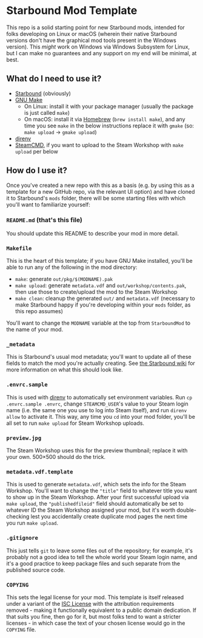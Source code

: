 # Starbound Mod Template

This repo is a solid starting point for new Starbound mods, intended
for folks developing on Linux or macOS (wherein their native Starbound
versions don't have the graphical mod tools present in the Windows
version).  This *might* work on Windows via Windows Subsystem for
Linux, but I can make no guarantees and any support on my end will be
minimal, at best.

## What do I need to use it?

- [Starbound](https://playstarbound.com/) (obviously)
- [GNU Make](https://www.gnu.org/software/make/)
  - On Linux: install it with your package manager (usually the
    package is just called `make`)
  - On macOS: install it via [Homebrew](https://brew.sh/) (`brew
    install make`), and any time you see `make` in the below
    instructions replace it with `gmake` (so: `make upload` → `gmake
    upload`)
- [direnv](https://direnv.net/)
- [SteamCMD](https://developer.valvesoftware.com/wiki/SteamCMD), if
  you want to upload to the Steam Workshop with `make upload` per
  below

## How do I use it?

Once you've created a new repo with this as a basis (e.g. by using
this as a template for a new GitHub repo, via the relevant UI option)
and have cloned it to Starbound's `mods` folder, there will be some
starting files with which you'll want to familiarize yourself:

### `README.md` (that's this file)

You should update this README to describe your mod in more detail.

### `Makefile`

This is the heart of this template; if you have GNU Make installed,
you'll be able to run any of the following in the mod directory:

- `make`: generate `out/pkg/$(MODNAME).pak`
- `make upload`: generate `metadata.vdf` and
  `out/workshop/contents.pak`, then use those to create/upload the mod
  to the Steam Workshop
- `make clean`: cleanup the generated `out/` and `metadata.vdf`
  (necessary to make Starbound happy if you're developing within your
  `mods` folder, as this repo assumes)
  
You'll want to change the `MODNAME` variable at the top from
`StarboundMod` to the name of your mod.

### `_metadata`

This is Starbound's usual mod metadata; you'll want to update all of
these fields to match the mod you're actually creating.  See [the
Starbound wiki](https://starbounder.org/Modding:Basics#Metadata_File)
for more information on what this should look like.

### `.envrc.sample`

This is used with [direnv](https://direnv.net/) to automatically set
environment variables.  Run `cp .envrc.sample .envrc`, change
`STEAMCMD_USER`'s value to your Steam login name (i.e. the same one
you use to log into Steam itself), and run `direnv allow` to activate
it.  This way, any time you `cd` into your mod folder, you'll be all
set to run `make upload` for Steam Workshop uploads.

### `preview.jpg`

The Steam Workshop uses this for the preview thumbnail; replace it
with your own.  500×500 should do the trick.

### `metadata.vdf.template`

This is used to generate `metadata.vdf`, which sets the info for the
Steam Workshop.  You'll want to change the `"title"` field to whatever
title you want to show up in the Steam Workshop.  After your first
successful upload via `make upload`, the `"publishedfileid"` field
should automatically be set to whatever ID the Steam Workshop assigned
your mod, but it's worth double-checking lest you accidentally create
duplicate mod pages the next time you run `make upload`.

### `.gitignore`

This just tells `git` to leave some files out of the repository; for
example, it's probably not a good idea to tell the whole world your
Steam login name, and it's a good practice to keep package files and
such separate from the published source code.

### `COPYING`

This sets the legal license for your mod.  This template is itself
released under a variant of the [ISC
License](https://en.wikipedia.org/wiki/ISC_license) with the
attribution requirements removed - making it functionally equivalent
to a public domain dedication.  If that suits you fine, then go for
it, but most folks tend to want a stricter licenses - in which case
the text of your chosen license would go in the `COPYING` file.
